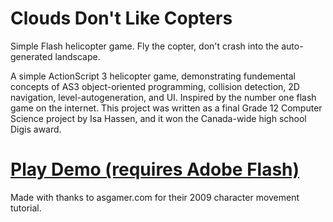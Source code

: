 # Clouds Don't Like Copters
Simple Flash helicopter game. Fly the copter, don't crash into the auto-generated landscape.

A simple ActionScript 3 helicopter game, demonstrating fundemental concepts of AS3 object-oriented programming, collision detection, 2D navigation, level-autogeneration, and UI. Inspired by the number one flash game on the internet. This project was written as a final Grade 12 Computer Science project by Isa Hassen, and it won the Canada-wide high school Digis award.

# [Play Demo (requires Adobe Flash)](https://dl.dropboxusercontent.com/u/86976028/helicopter.swf)

Made with thanks to asgamer.com for their 2009 character movement tutorial.
